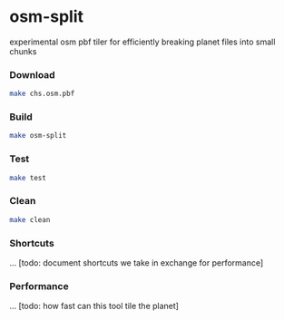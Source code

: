 # osm-split
experimental osm pbf tiler for efficiently breaking planet files into small chunks

### Download

```sh
make chs.osm.pbf
```

### Build

```sh
make osm-split
```

### Test

```sh
make test
```

### Clean

```sh
make clean
```

### Shortcuts

... [todo: document shortcuts we take in exchange for performance]

### Performance

... [todo: how fast can this tool tile the planet]